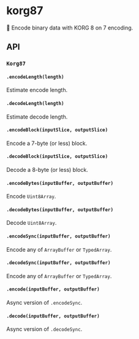 # korg87
🧐 Encode binary data with KORG 8 on 7 encoding.

## API
### `Korg87`
#### `.encodeLength(length)`
Estimate encode length.

#### `.decodeLength(length)`
Estimate decode length.

#### `.encodeBlock(inputSlice, outputSlice)`
Encode a 7-byte (or less) block.

#### `.decodeBlock(inputSlice, outputSlice)`
Decode a 8-byte (or less) block.

#### `.encodeBytes(inputBuffer, outputBuffer)`
Encode `Uint8Array`.

#### `.decodeBytes(inputBuffer, outputBuffer)`
Decode `Uint8Array`.

#### `.encodeSync(inputBuffer, outputBuffer)`
Encode any of `ArrayBuffer` or `TypedArray`.

#### `.decodeSync(inputBuffer, outputBuffer)`
Encode any of `ArrayBuffer` or `TypedArray`.

#### `.encode(inputBuffer, outputBuffer)`
Async version of `.encodeSync`.

#### `.decode(inputBuffer, outputBuffer)`
Async version of `.decodeSync`.
